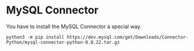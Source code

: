 # MySQL Connector

You have to install the MySQL Connector a special way.  

  

```
python3 -m pip install https://dev.mysql.com/get/Downloads/Connector-Python/mysql-connector-python-8.0.22.tar.gz

```